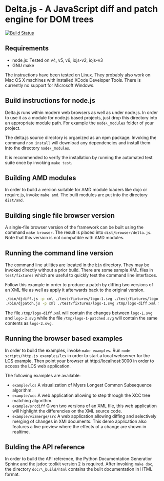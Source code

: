 Delta.js - A JavaScript diff and patch engine for DOM trees
===========================================================

[![Build Status](https://travis-ci.org/znerol/node-delta.svg?branch=master)](https://travis-ci.org/znerol/node-delta)

Requirements
------------

* node.js: Tested on v4, v5, v6, iojs-v2, iojs-v3
* GNU make

The instructions have been tested on Linux. They probably also work on Mac OS X
machines with installed XCode Developer Tools. There is currently no support
for Microsoft Windows.


Build instructions for node.js
------------------------------

Delta.js runs within modern web browsers as well as under node.js. In order to
use it as a module for node.js based projects, just drop this directory into an
appropriate module path. For example the `node\_modules` folder of your
project.

The delta.js source directory is organized as an npm package. Invoking the
command `npm install` will download any dependencies and install them into the
directory `node\_modules`.

It is recommended to verify the installation by running the automated test
suite once by invoking `make test`.


Building AMD modules
--------------------

In order to build a version suitable for AMD module loaders like dojo or
require.js, invoke `make amd`. The built modules are put into the directory
`dist/amd`.


Building single file browser version
------------------------------------

A single-file browser version of the framework can be built using the command
`make browser`. The result is placed into `dist/browser/delta.js`. Note that
this version is not compatible with AMD modules.


Running the command line version
--------------------------------

The command line utilities are located in the `bin` directory. They may be
invoked directly without a prior build. There are some sample XML files in
`test/fixtures` which are useful to quickly test the command line interfaces.

Follow this example in order to produce a patch by diffing two versions of an
XML file as well as apply it afterwards back to the original version.

```bash
./bin/djdiff.js -p xml ./test/fixtures/logo-1.svg ./test/fixtures/logo-2.svg > /tmp/logo-diff.xml
./bin/djpatch.js -p xml ./test/fixtures/logo-1.svg /tmp/logo-diff.xml > /tmp/logo-1-patched.svg
```

The file `/tmp/logo-diff.xml` will contain the changes between `logo-1.svg` and
`logo-2.svg` while the file `/tmp/logo-1-patched.svg` will contain the same
contents as `logo-2.svg`.


Running the browser based examples
----------------------------------

In order to build the examples, invoke `make examples`. Run
`node scripts/http.js examples/lcs` in order to start a local webserver for the
LCS example. Then point your browser at http://localhost:3000 in order to
access the LCS web application.

The following examples are available:

* `example/lcs`
  A visualization of Myers Longest Common Subsequence algorithm.
* `example/xcc`
  A web application allowing to step through the XCC tree matching algorithm.
* `example/srcdiff`
  Given two versions of an XML file, this web application will highlight the
  differencies on the XML source code.
* `example/vizmerge/src`
  A web application allowing diffing and selectively merging of changes in XMl
  documents. This demo application also features a live preview where the
  effects of a change are shown in realtime.


Bulding the API reference
-------------------------

In order to build the API reference, the Python Documentation Generatior Sphinx
and the jsdoc toolkit version 2 is required. After invoking `make doc`, the
directory `doc/\_build/html` contains the built documentation in HTML format.
